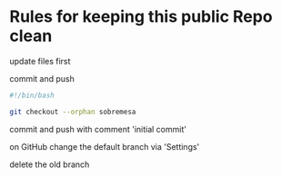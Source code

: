 # Rules for keeping this public Repo clean

update files first

commit and push

~~~bash
#!/bin/bash

git checkout --orphan sobremesa

~~~

commit and push with comment 'initial commit'

on GitHub change the default branch via 'Settings'

delete the old branch
